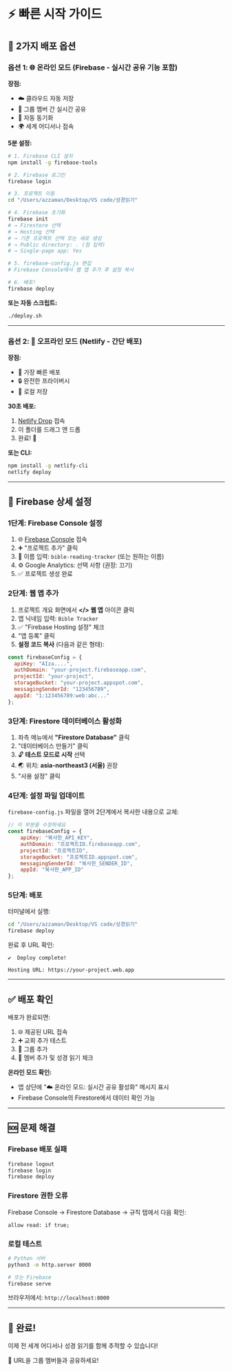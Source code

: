 # ⚡ 빠른 시작 가이드

## 🎯 2가지 배포 옵션

### 옵션 1: 🌐 온라인 모드 (Firebase - 실시간 공유 기능 포함)

**장점:**
- ☁️ 클라우드 자동 저장
- 👥 그룹 멤버 간 실시간 공유
- 🔄 자동 동기화
- 🌍 세계 어디서나 접속

**5분 설정:**

```bash
# 1. Firebase CLI 설치
npm install -g firebase-tools

# 2. Firebase 로그인
firebase login

# 3. 프로젝트 이동
cd "/Users/azzaman/Desktop/VS code/성경읽기"

# 4. Firebase 초기화
firebase init
# → Firestore 선택
# → Hosting 선택
# → 기존 프로젝트 선택 또는 새로 생성
# → Public directory: . (점 입력)
# → Single-page app: Yes

# 5. firebase-config.js 편집
# Firebase Console에서 웹 앱 추가 후 설정 복사

# 6. 배포!
firebase deploy
```

**또는 자동 스크립트:**
```bash
./deploy.sh
```

---

### 옵션 2: 📴 오프라인 모드 (Netlify - 간단 배포)

**장점:**
- 🚀 가장 빠른 배포
- 🔒 완전한 프라이버시
- 💾 로컬 저장

**30초 배포:**

1. [Netlify Drop](https://app.netlify.com/drop) 접속
2. 이 폴더를 드래그 앤 드롭
3. 완료! 🎉

**또는 CLI:**
```bash
npm install -g netlify-cli
netlify deploy
```

---

## 🔧 Firebase 상세 설정

### 1단계: Firebase Console 설정

1. 🌐 [Firebase Console](https://console.firebase.google.com/) 접속
2. ➕ "프로젝트 추가" 클릭
3. 📝 이름 입력: `bible-reading-tracker` (또는 원하는 이름)
4. ⚙️ Google Analytics: 선택 사항 (권장: 끄기)
5. ✅ 프로젝트 생성 완료

### 2단계: 웹 앱 추가

1. 프로젝트 개요 화면에서 **</> 웹 앱** 아이콘 클릭
2. 앱 닉네임 입력: `Bible Tracker`
3. ✅ "Firebase Hosting 설정" 체크
4. "앱 등록" 클릭
5. **설정 코드 복사** (다음과 같은 형태):

```javascript
const firebaseConfig = {
  apiKey: "AIza....",
  authDomain: "your-project.firebaseapp.com",
  projectId: "your-project",
  storageBucket: "your-project.appspot.com",
  messagingSenderId: "123456789",
  appId: "1:123456789:web:abc..."
};
```

### 3단계: Firestore 데이터베이스 활성화

1. 좌측 메뉴에서 **"Firestore Database"** 클릭
2. "데이터베이스 만들기" 클릭
3. 🔓 **테스트 모드로 시작** 선택
4. 🌏 위치: **asia-northeast3 (서울)** 권장
5. "사용 설정" 클릭

### 4단계: 설정 파일 업데이트

`firebase-config.js` 파일을 열어 2단계에서 복사한 내용으로 교체:

```javascript
// 이 부분을 수정하세요
const firebaseConfig = {
    apiKey: "복사한_API_KEY",
    authDomain: "프로젝트ID.firebaseapp.com",
    projectId: "프로젝트ID",
    storageBucket: "프로젝트ID.appspot.com",
    messagingSenderId: "복사한_SENDER_ID",
    appId: "복사한_APP_ID"
};
```

### 5단계: 배포

터미널에서 실행:
```bash
cd "/Users/azzaman/Desktop/VS code/성경읽기"
firebase deploy
```

완료 후 URL 확인:
```
✔  Deploy complete!

Hosting URL: https://your-project.web.app
```

---

## ✅ 배포 확인

배포가 완료되면:

1. 🌐 제공된 URL 접속
2. ➕ 교회 추가 테스트
3. 👥 그룹 추가
4. 📖 멤버 추가 및 성경 읽기 체크

**온라인 모드 확인:**
- 앱 상단에 "☁️ 온라인 모드: 실시간 공유 활성화" 메시지 표시
- Firebase Console의 Firestore에서 데이터 확인 가능

---

## 🆘 문제 해결

### Firebase 배포 실패
```bash
firebase logout
firebase login
firebase deploy
```

### Firestore 권한 오류
Firebase Console → Firestore Database → 규칙 탭에서 다음 확인:
```
allow read: if true;
```

### 로컬 테스트
```bash
# Python 서버
python3 -m http.server 8000

# 또는 Firebase
firebase serve
```

브라우저에서: `http://localhost:8000`

---

## 🎉 완료!

이제 전 세계 어디서나 성경 읽기를 함께 추적할 수 있습니다!

📱 URL을 그룹 멤버들과 공유하세요!
